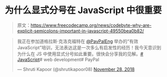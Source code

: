 # 为什么显式分号在 JavaScript 中很重要

> 原文：<https://www.freecodecamp.org/news/codebyte-why-are-explicit-semicolons-important-in-javascript-49550bea0b82/>

> 我正在参加道格拉斯·克洛克福特在 [@PayPalEng](https://twitter.com/PayPalEng?ref_src=twsrc%5Etfw) 举办的“有效 JavaScript”培训，无法表达这是一次多么有启发性的经历！我今天意识到为什么在 JS 中使用显式分号如此重要。很快会分享我的见解。[# JavaScript](https://twitter.com/hashtag/javascript?src=hash&ref_src=twsrc%5Etfw)# web development# PayPal
> 
> — Shruti Kapoor (@shrutikapoor08) [November 28, 2018](https://twitter.com/shrutikapoor08/status/1067685062806630400?ref_src=twsrc%5Etfw)